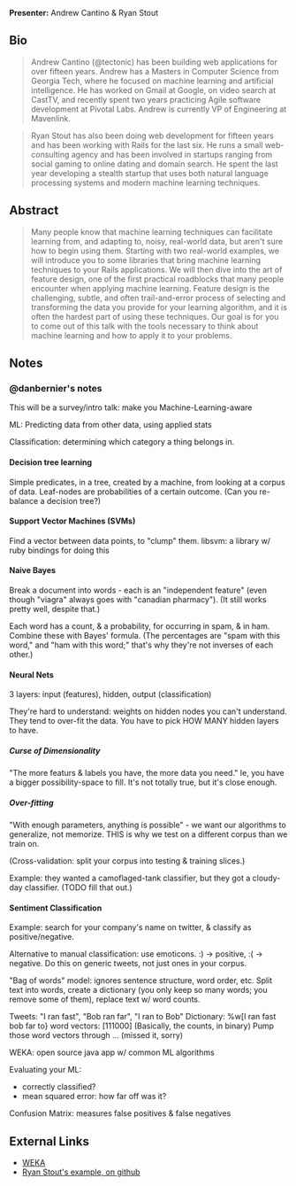 **Presenter:** Andrew Cantino &amp; Ryan Stout

## Bio

> Andrew Cantino (@tectonic) has been building web applications for over fifteen years.  Andrew has a Masters in Computer Science from Georgia Tech, where he focused on machine learning and artificial intelligence.  He has worked on Gmail at Google, on video search at CastTV, and recently spent two years practicing Agile software development at Pivotal Labs.  Andrew is currently VP of Engineering at Mavenlink.

> Ryan Stout has also been doing web development for fifteen years and has been working with Rails for the last six.  He runs a small web-consulting agency and has been involved in startups ranging from social gaming to online dating and domain search.  He spent the last year developing a stealth startup that uses both natural language processing systems and modern machine learning techniques.

## Abstract

> Many people know that machine learning techniques can facilitate learning from, and adapting to, noisy, real-world data, but aren't sure how to begin using them.   Starting with two real-world examples, we will introduce you to some libraries that bring machine learning techniques to your Rails applications.   We will then dive into the art of feature design, one of the first practical roadblocks that many people encounter when applying machine learning.  Feature design is the challenging, subtle, and often trail-and-error process of selecting and transforming the data you provide for your learning algorithm, and it is often the hardest part of using these techniques.  Our goal is for you to come out of this talk with the tools necessary to think about machine learning and how to apply it to your problems.

## Notes

### @danbernier's notes

This will be a survey/intro talk: make you Machine-Learning-aware

ML: Predicting data from other data, using applied stats

Classification: determining which category a thing belongs in.

#### Decision tree learning

Simple predicates, in a tree, created by a machine, from looking at a
corpus of data. Leaf-nodes are probabilities of a certain outcome.
(Can you re-balance a decision tree?)

#### Support Vector Machines (SVMs)

Find a vector between data points, to "clump" them.
libsvm: a library w/ ruby bindings for doing this

#### Naive Bayes

Break a document into words - each is an "independent feature" (even
though "viagra" always goes with "canadian pharmacy"). (It still works
pretty well, despite that.)

Each word has a count, & a probability, for occurring in spam, & in
ham. Combine these with Bayes' formula. (The percentages are "spam
with this word," and "ham with this word;" that's why they're not
inverses of each other.)

#### Neural Nets

3 layers: input (features), hidden, output (classification)

They're hard to understand: weights on hidden nodes you can't
understand. They tend to over-fit the data. You have to pick HOW MANY
hidden layers to have.

####

##### Curse of Dimensionality

"The more featurs & labels you have, the more data you need." Ie, you
have a bigger possibility-space to fill. It's not totally true, but
it's close enough.

##### Over-fitting

"With enough parameters, anything is possible" - we want our
algorithms to generalize, not memorize. THIS is why we test on a
different corpus than we train on.

(Cross-validation: split your corpus into testing & training slices.)

Example: they wanted a camoflaged-tank classifier, but they got a
cloudy-day classifier. (TODO fill that out.)


#### Sentiment Classification

Example: search for your company's name on twitter, & classify as
positive/negative.

Alternative to manual classification: use emoticons. :) -> positive,
:( -> negative. Do this on generic tweets, not just ones in your
corpus.

"Bag of words" model: ignores sentence structure, word order, etc.
Split text into words, create a dictionary (you only keep so many
words; you remove some of them), replace text w/ word counts.

Tweets: "I ran fast", "Bob ran far", "I ran to Bob"
Dictionary: %w[I ran fast bob far to}
word vectors: [111000]  (Basically, the counts, in binary)
Pump those word vectors through ... (missed it, sorry)

WEKA: open source java app w/ common ML algorithms

Evaluating your ML:
* correctly classified?
* mean squared error: how far off was it?

Confusion Matrix: measures false positives & false negatives




## External Links

* [WEKA](http://www.cs.waikato.ac.nz/ml/weka/)
* [Ryan Stout's example, on github](https://github.com/ryanstout/mlexample)
